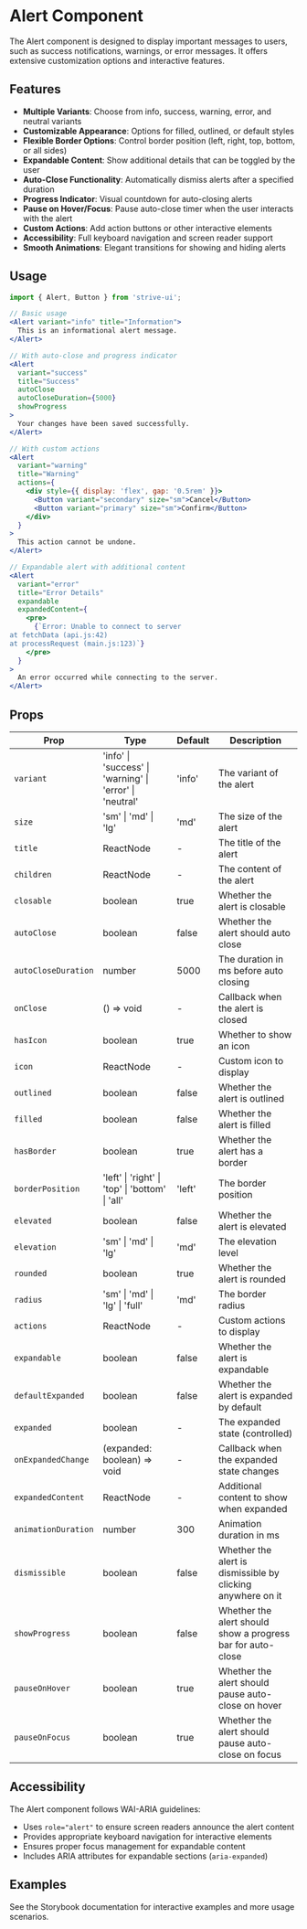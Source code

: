 # Alert Component

The Alert component is designed to display important messages to users, such as success notifications, warnings, or error messages. It offers extensive customization options and interactive features.

## Features

- **Multiple Variants**: Choose from info, success, warning, error, and neutral variants
- **Customizable Appearance**: Options for filled, outlined, or default styles
- **Flexible Border Options**: Control border position (left, right, top, bottom, or all sides)
- **Expandable Content**: Show additional details that can be toggled by the user
- **Auto-Close Functionality**: Automatically dismiss alerts after a specified duration
- **Progress Indicator**: Visual countdown for auto-closing alerts
- **Pause on Hover/Focus**: Pause auto-close timer when the user interacts with the alert
- **Custom Actions**: Add action buttons or other interactive elements
- **Accessibility**: Full keyboard navigation and screen reader support
- **Smooth Animations**: Elegant transitions for showing and hiding alerts

## Usage

```jsx
import { Alert, Button } from 'strive-ui';

// Basic usage
<Alert variant="info" title="Information">
  This is an informational alert message.
</Alert>

// With auto-close and progress indicator
<Alert 
  variant="success" 
  title="Success" 
  autoClose 
  autoCloseDuration={5000}
  showProgress
>
  Your changes have been saved successfully.
</Alert>

// With custom actions
<Alert
  variant="warning"
  title="Warning"
  actions={
    <div style={{ display: 'flex', gap: '0.5rem' }}>
      <Button variant="secondary" size="sm">Cancel</Button>
      <Button variant="primary" size="sm">Confirm</Button>
    </div>
  }
>
  This action cannot be undone.
</Alert>

// Expandable alert with additional content
<Alert
  variant="error"
  title="Error Details"
  expandable
  expandedContent={
    <pre>
      {`Error: Unable to connect to server
at fetchData (api.js:42)
at processRequest (main.js:123)`}
    </pre>
  }
>
  An error occurred while connecting to the server.
</Alert>
```

## Props

| Prop | Type | Default | Description |
|------|------|---------|-------------|
| `variant` | 'info' \| 'success' \| 'warning' \| 'error' \| 'neutral' | 'info' | The variant of the alert |
| `size` | 'sm' \| 'md' \| 'lg' | 'md' | The size of the alert |
| `title` | ReactNode | - | The title of the alert |
| `children` | ReactNode | - | The content of the alert |
| `closable` | boolean | true | Whether the alert is closable |
| `autoClose` | boolean | false | Whether the alert should auto close |
| `autoCloseDuration` | number | 5000 | The duration in ms before auto closing |
| `onClose` | () => void | - | Callback when the alert is closed |
| `hasIcon` | boolean | true | Whether to show an icon |
| `icon` | ReactNode | - | Custom icon to display |
| `outlined` | boolean | false | Whether the alert is outlined |
| `filled` | boolean | false | Whether the alert is filled |
| `hasBorder` | boolean | true | Whether the alert has a border |
| `borderPosition` | 'left' \| 'right' \| 'top' \| 'bottom' \| 'all' | 'left' | The border position |
| `elevated` | boolean | false | Whether the alert is elevated |
| `elevation` | 'sm' \| 'md' \| 'lg' | 'md' | The elevation level |
| `rounded` | boolean | true | Whether the alert is rounded |
| `radius` | 'sm' \| 'md' \| 'lg' \| 'full' | 'md' | The border radius |
| `actions` | ReactNode | - | Custom actions to display |
| `expandable` | boolean | false | Whether the alert is expandable |
| `defaultExpanded` | boolean | false | Whether the alert is expanded by default |
| `expanded` | boolean | - | The expanded state (controlled) |
| `onExpandedChange` | (expanded: boolean) => void | - | Callback when the expanded state changes |
| `expandedContent` | ReactNode | - | Additional content to show when expanded |
| `animationDuration` | number | 300 | Animation duration in ms |
| `dismissible` | boolean | false | Whether the alert is dismissible by clicking anywhere on it |
| `showProgress` | boolean | false | Whether the alert should show a progress bar for auto-close |
| `pauseOnHover` | boolean | true | Whether the alert should pause auto-close on hover |
| `pauseOnFocus` | boolean | true | Whether the alert should pause auto-close on focus |

## Accessibility

The Alert component follows WAI-ARIA guidelines:
- Uses `role="alert"` to ensure screen readers announce the alert content
- Provides appropriate keyboard navigation for interactive elements
- Ensures proper focus management for expandable content
- Includes ARIA attributes for expandable sections (`aria-expanded`)

## Examples

See the Storybook documentation for interactive examples and more usage scenarios.
